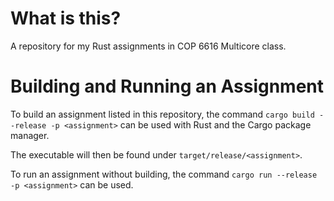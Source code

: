 # What is this?

A repository for my Rust assignments in COP 6616 Multicore class.

# Building and Running an Assignment

To build an assignment listed in this repository, the command `cargo build --release -p <assignment>` can be used with Rust and the Cargo package manager.

The executable will then be found under `target/release/<assignment>`.

To run an assignment without building, the command `cargo run --release -p <assignment>` can be used.